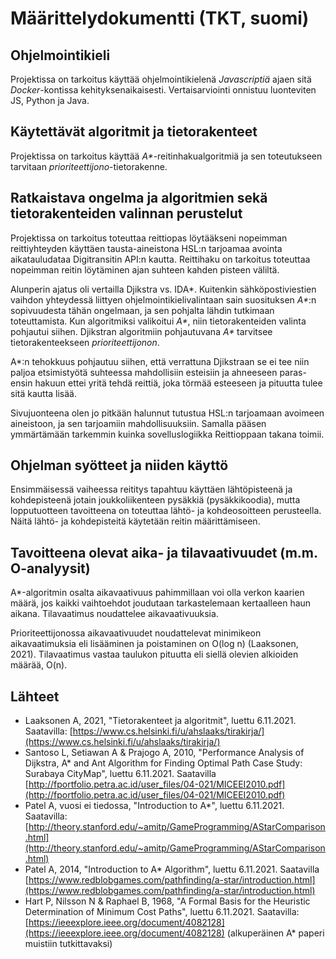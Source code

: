 # Määrittelydokumentti (TKT, suomi)

## Ohjelmointikieli

Projektissa on tarkoitus käyttää ohjelmointikielenä _Javascriptiä_ ajaen sitä _Docker_-kontissa kehityksenaikaisesti. Vertaisarviointi onnistuu luonteviten JS, Python ja Java.

## Käytettävät algoritmit ja tietorakenteet

Projektissa on tarkoitus käyttää _A\*_-reitinhakualgoritmiä ja sen toteutukseen tarvitaan _prioriteettijono_-tietorakenne.

## Ratkaistava ongelma ja algoritmien sekä tietorakenteiden valinnan perustelut

Projektissa on tarkoitus toteuttaa reittiopas löytääkseni nopeimman reittiyhteyden käyttäen tausta-aineistona HSL:n tarjoamaa avointa aikatauludataa Digitransitin API:n kautta. Reittihaku on tarkoitus toteuttaa nopeimman reitin löytäminen ajan suhteen kahden pisteen väliltä.

Alunperin ajatus oli vertailla Djikstra vs. IDA\*. Kuitenkin sähköpostiviestien vaihdon yhteydessä liittyen ohjelmointikielivalintaan sain suosituksen _A\*_:n sopivuudesta tähän ongelmaan, ja sen pohjalta lähdin tutkimaan toteuttamista. Kun algoritmiksi valikoitui _A\*_, niin tietorakenteiden valinta pohjautui siihen. Djikstran algoritmiin pohjautuvana _A\*_ tarvitsee tietorakenteekseen _prioriteettijonon_.

A\*:n tehokkuus pohjautuu siihen, että verrattuna Djikstraan se ei tee niin paljoa etsimistyötä suhteessa mahdollisiin esteisiin ja ahneeseen paras-ensin hakuun ettei yritä tehdä reittiä, joka törmää esteeseen ja pituutta tulee sitä kautta lisää.

Sivujuonteena olen jo pitkään halunnut tutustua HSL:n tarjoamaan avoimeen aineistoon, ja sen tarjoamiin mahdollisuuksiin. Samalla pääsen ymmärtämään tarkemmin kuinka sovelluslogiikka Reittioppaan takana toimii.

## Ohjelman syötteet ja niiden käyttö

Ensimmäisessä vaiheessa reititys tapahtuu käyttäen lähtöpisteenä ja kohdepisteenä jotain joukkoliikenteen pysäkkiä (pysäkkikoodia), mutta lopputuotteen tavoitteena on toteuttaa lähtö- ja kohdeosoitteen perusteella. Näitä lähtö- ja kohdepisteitä käytetään reitin määrittämiseen.

## Tavoitteena olevat aika- ja tilavaativuudet (m.m. O-analyysit)

A\*-algoritmin osalta aikavaativuus pahimmillaan voi olla verkon kaarien määrä, jos kaikki vaihtoehdot joudutaan tarkastelemaan kertaalleen haun aikana. Tilavaatimus noudattelee aikavaativuuksia.

Prioriteettijonossa aikavaativuudet noudattelevat minimikeon aikavaatimuksia eli lisääminen ja poistaminen on O(log n) (Laaksonen, 2021). Tilavaatimus vastaa taulukon pituutta eli siellä olevien alkioiden määrää, O(n).

## Lähteet

-   Laaksonen A, 2021, "Tietorakenteet ja algoritmit", luettu 6.11.2021. Saatavilla: [https://www.cs.helsinki.fi/u/ahslaaks/tirakirja/](https://www.cs.helsinki.fi/u/ahslaaks/tirakirja/)
-   Santoso L, Setiawan A & Prajogo A, 2010, "Performance Analysis of Dijkstra, A\* and Ant Algorithm for Finding Optimal Path Case Study: Surabaya CityMap", luettu 6.11.2021. Saatavilla [http://fportfolio.petra.ac.id/user_files/04-021/MICEEI2010.pdf](http://fportfolio.petra.ac.id/user_files/04-021/MICEEI2010.pdf)
-   Patel A, vuosi ei tiedossa, "Introduction to A\*", luettu 6.11.2021. Saatavilla: [http://theory.stanford.edu/~amitp/GameProgramming/AStarComparison.html](http://theory.stanford.edu/~amitp/GameProgramming/AStarComparison.html)
-   Patel A, 2014, "Introduction to A\* Algorithm", luettu 6.11.2021. Saatavilla [https://www.redblobgames.com/pathfinding/a-star/introduction.html](https://www.redblobgames.com/pathfinding/a-star/introduction.html)
-   Hart P, Nilsson N & Raphael B, 1968, "A Formal Basis for the Heuristic Determination of Minimum Cost Paths", luettu 6.11.2021. Saatavilla: [https://ieeexplore.ieee.org/document/4082128](https://ieeexplore.ieee.org/document/4082128) (alkuperäinen A\* paperi muistiin tutkittavaksi)
